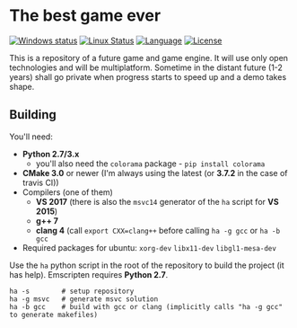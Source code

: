 # The best game ever

[![Windows status](https://ci.appveyor.com/api/projects/status/h2wfkb1y546x5tsw/branch/master?svg=true)](https://ci.appveyor.com/project/onqtam/game/branch/master)
[![Linux Status](https://travis-ci.org/onqtam/game.svg?branch=master)](https://travis-ci.org/onqtam/game)
[![Language](https://img.shields.io/badge/language-C++-blue.svg)](https://isocpp.org/)
[![License](http://img.shields.io/badge/license-MIT-blue.svg)](http://opensource.org/licenses/MIT)

This is a repository of a future game and game engine. It will use only open technologies and will be multiplatform.
Sometime in the distant future (1-2 years) shall go private when progress starts to speed up and a demo takes shape.

## Building

You'll need:

- **Python 2.7/3.x**
    - you'll also need the ```colorama``` package - ```pip install colorama```
- **CMake 3.0** or newer (I'm always using the latest (or **3.7.2** in the case of travis CI))
- Compilers (one of them)
    - **VS 2017** (there is also the ```msvc14``` generator of the ```ha``` script for **VS 2015**)
    - **g++ 7**
    - **clang 4** (call ```export CXX=clang++``` before calling ```ha -g gcc``` or ```ha -b gcc```
- Required packages for ubuntu: ```xorg-dev``` ```libx11-dev``` ```libgl1-mesa-dev```

Use the ```ha``` python script in the root of the repository to build the project (it has help). Emscripten requires **Python 2.7**.

```
ha -s        # setup repository
ha -g msvc   # generate msvc solution
ha -b gcc    # build with gcc or clang (implicitly calls "ha -g gcc" to generate makefiles)
```
